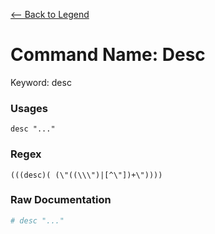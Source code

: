 [<-- Back to Legend](../legend.md)

# Command Name: Desc
Keyword: desc

### Usages
```
desc "..."
```

### Regex
```regexp
(((desc)( (\"((\\\")|[^\"])+\"))))
```

### Raw Documentation
```yml
# desc "..."
```
